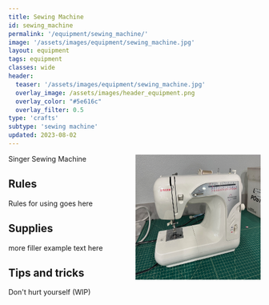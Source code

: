 ```yaml
---
title: Sewing Machine
id: sewing_machine
permalink: '/equipment/sewing_machine/'
image: '/assets/images/equipment/sewing_machine.jpg'
layout: equipment
tags: equipment
classes: wide
header:
  teaser: '/assets/images/equipment/sewing_machine.jpg'
  overlay_image: /assets/images/header_equipment.png
  overlay_color: "#5e616c"
  overlay_filter: 0.5
type: 'crafts'
subtype: 'sewing machine'
updated: 2023-08-02
---
```

<img align="right" width="250" height="250" src="/assets/images/equipment/sewing_machine.jpg">

Singer Sewing Machine

## Rules

Rules for using goes here

## Supplies

more filler example text here

## Tips and tricks
Don't hurt yourself (WIP)
